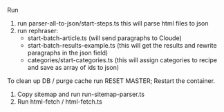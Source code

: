 Run

1. run parser-all-to-json/start-steps.ts this will parse html files to json
2. run rephraser:
    - start-batch-article.ts (will send paragraphs to Cloude)
    - start-batch-results-example.ts (this will get the results and rewrite paragraphs in the json field)
    - categories/start-categories.ts (this will assign categories to recipe and save as array of ids to json)

To clean up DB / purge cache run RESET MASTER;
Restart the container.


1. Copy sitemap and run run-sitemap-parser.ts
2. Run html-fetch / html-fetch.ts